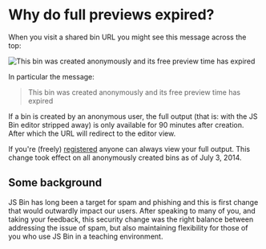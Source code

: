 # Why do full previews expired?

When you visit a shared bin URL you might see this message across the top:

![This bin was created anonymously and its free preview time has expired](/images/free-preview-expired.png)

In particular the message:

> This bin was created anonymously and its free preview time has expired

If a bin is created by an anonymous user, the full output (that is: with the JS Bin editor stripped away) is only available for 90 minutes after creation. After which the URL will redirect to the editor view.

If you're (freely) [registered](/help/why-register) anyone can always view your full output. This change took effect on all anonymously created bins as of July 3, 2014.

## Some background

JS Bin has long been a target for spam and phishing and this is first change that would outwardly impact our users. After speaking to many of you, and taking your feedback, this security change was the right balance between addressing the issue of spam, but also maintaining flexibility for those of you who use JS Bin in a teaching environment.
